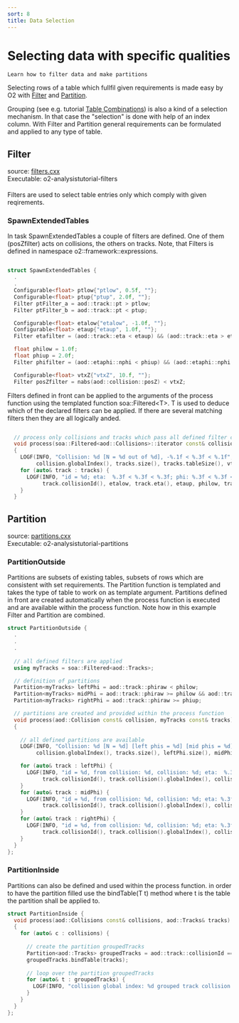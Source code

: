 ```yaml
---
sort: 8
title: Data Selection
---
```


# Selecting data with specific qualities

```goal
Learn how to filter data and make partitions

```

Selecting rows of a table which fullfil given requirements is made easy by O2 with [Filter](#filter) and [Partition](#partition).

Grouping (see e.g. tutorial [Table Combinations](tableCombinations.md)) is also a kind of a selection mechanism. In that case the "selection" is done with help of an index column. With Filter and Partition general requirements can be formulated and applied to any type of table.

<a name="filter"></a>
## Filter
<div style="margin-bottom:5mm">
  source: <a href="https://github.com/AliceO2Group/AliceO2/tree/dev/Analysis/Tutorials/src/filters.cxx" target="_blank">filters.cxx</a><br>
  Executable: o2-analysistutorial-filters
</div>

Filters are used to select table entries only which comply with given reqirements.

<a name="spawnextendedtables"></a>
### SpawnExtendedTables

In task SpawnExtendedTables a couple of filters are defined. One of them (posZfilter) acts on collisions, the others on tracks. Note, that Filters is defined in namespace o2::framework::expressions.

```cpp

struct SpawnExtendedTables {
  .
  .
  Configurable<float> ptlow{"ptlow", 0.5f, ""};
  Configurable<float> ptup{"ptup", 2.0f, ""};
  Filter ptFilter_a = aod::track::pt > ptlow;
  Filter ptFilter_b = aod::track::pt < ptup;

  Configurable<float> etalow{"etalow", -1.0f, ""};
  Configurable<float> etaup{"etaup", 1.0f, ""};
  Filter etafilter = (aod::track::eta < etaup) && (aod::track::eta > etalow);

  float philow = 1.0f;
  float phiup = 2.0f;
  Filter phifilter = (aod::etaphi::nphi < phiup) && (aod::etaphi::nphi > philow);

  Configurable<float> vtxZ{"vtxZ", 10.f, ""};
  Filter posZfilter = nabs(aod::collision::posZ) < vtxZ;

```

Filters defined in front can be applied to the arguments of the process function using the templated function soa::Filtered&lt;T&gt;. T is used to deduce which of the declared filters can be applied. If there are several matching filters then they are all logically anded.

```cpp

  // process only collisions and tracks which pass all defined filter criteria
  void process(soa::Filtered<aod::Collisions>::iterator const& collision, soa::Filtered<soa::Join<aod::Tracks, aod::TPhi>> const& tracks)
  {
    LOGF(INFO, "Collision: %d [N = %d out of %d], -%.1f < %.3f < %.1f",
         collision.globalIndex(), tracks.size(), tracks.tableSize(), vtxZ, collision.posZ(), vtxZ);
    for (auto& track : tracks) {
      LOGF(INFO, "id = %d; eta:  %.3f < %.3f < %.3f; phi: %.3f < %.3f < %.3f; pt: %.3f < %.3f < %.3f",
           track.collisionId(), etalow, track.eta(), etaup, philow, track.nphi(), phiup, ptlow, track.pt(), ptup);
    }
  }

```

<a name="partition"></a>
## Partition
<div style="margin-bottom:5mm">
  source: <a href="https://github.com/AliceO2Group/AliceO2/tree/dev/Analysis/Tutorials/src/partitions.cxx" target="_blank">partitions.cxx</a><br>
  Executable: o2-analysistutorial-partitions
</div>

<a name="partitionoutside"></a>
### PartitionOutside

Partitions are subsets of existing tables, subsets of rows which are consistent
with set requirements. The Partition function is templated and takes the type of
table to work on as template argument. Partitions defined in front are created
automatically when the process function is executed and are available within
the process function. Note how in this example Filter and Partition are
combined.

```cpp
struct PartitionOutside {
  .
  .
  .
  
  // all defined filters are applied
  using myTracks = soa::Filtered<aod::Tracks>;

  // definition of partitions
  Partition<myTracks> leftPhi = aod::track::phiraw < philow;
  Partition<myTracks> midPhi = aod::track::phiraw >= philow && aod::track::phiraw < phiup;
  Partition<myTracks> rightPhi = aod::track::phiraw >= phiup;

  // partitions are created and provided within the process function
  void process(aod::Collision const& collision, myTracks const& tracks)
  {
    
    // all defined partitions are available
    LOGF(INFO, "Collision: %d [N = %d] [left phis = %d] [mid phis = %d] [right phis = %d]",
         collision.globalIndex(), tracks.size(), leftPhi.size(), midPhi.size(), rightPhi.size());

    for (auto& track : leftPhi) {
      LOGF(INFO, "id = %d, from collision: %d, collision: %d; eta:  %.3f < %.3f < %.3f; phi: %.3f < %.3f; pt: %.3f < %.3f < %.3f",
           track.collisionId(), track.collision().globalIndex(), collision.globalIndex(), (float)etalow, track.eta(), (float)etaup, track.phiraw(), (float)philow, (float)ptlow, track.pt(), (float)ptup);
    }
    for (auto& track : midPhi) {
      LOGF(INFO, "id = %d, from collision: %d, collision: %d; eta: %.3f < %.3f < %.3f; phi: %.3f <= %.3f < %.3f; pt: %.3f < %.3f < %.3f",
           track.collisionId(), track.collision().globalIndex(), collision.globalIndex(), (float)etalow, track.eta(), (float)etaup, (float)philow, track.phiraw(), (float)phiup, (float)ptlow, track.pt(), (float)ptup);
    }
    for (auto& track : rightPhi) {
      LOGF(INFO, "id = %d, from collision: %d, collision: %d; eta: %.3f < %.3f < %.3f; phi: %.3f < %.3f; pt: %.3f < %.3f < %.3f",
           track.collisionId(), track.collision().globalIndex(), collision.globalIndex(), (float)etalow, track.eta(), (float)etaup, (float)phiup, track.phiraw(), (float)ptlow, track.pt(), (float)ptup);
    }
  }
};

```

<a name="partitioninside"></a>
### PartitionInside

Partitions can also be defined and used within the process function. in order to
have the partition filled use the bindTable(T t) method where t is the table the
partition shall be applied to.

```cpp
struct PartitionInside {
  void process(aod::Collisions const& collisions, aod::Tracks& tracks)
  {
    for (auto& c : collisions) {
      
      // create the partition groupedTracks
      Partition<aod::Tracks> groupedTracks = aod::track::collisionId == c.globalIndex();
      groupedTracks.bindTable(tracks);
      
      // loop over the partition groupedTracks
      for (auto& t : groupedTracks) {
        LOGF(INFO, "collision global index: %d grouped track collision id: %d", c.globalIndex(), t.collisionId());
      }
    }
  }
};

```
